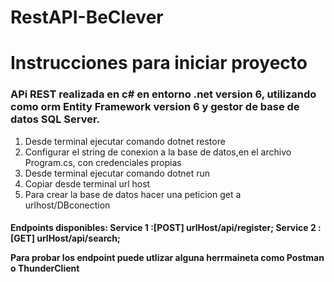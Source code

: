 # RestAPI-BeClever
<h1>Instrucciones para iniciar proyecto </h1>
<h3>APi REST realizada en c# en entorno .net version 6, utilizando como orm Entity Framework version 6 y gestor de base de datos SQL Server.</h3>
<ol>
<li>Desde terminal ejecutar comando dotnet restore</li>
<li>Configurar el string de conexion a la base de datos,en el archivo Program.cs, con credenciales propias </li>
<li>Desde terminal ejecutar comando dotnet run</li>
<li>Copiar desde terminal url host</li>
<li>Para crear la base de datos hacer una peticion get a urlhost/DBconection</li>
</ol>
<h4>
Endpoints disponibles:
Service 1 :[POST] urlHost/api/register;
Service 2 :[GET] urlHost/api/search;

Para probar los endpoint puede utlizar alguna herrmaineta como Postman o ThunderClient
</h4>
